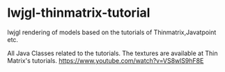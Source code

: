 # lwjgl-thinmatrix-tutorial
lwjgl rendering of models based on the tutorials of Thinmatrix,Javatpoint etc.

All Java Classes related to the tutorials. The textures are available at Thin Matrix's tutorials. https://www.youtube.com/watch?v=VS8wlS9hF8E
